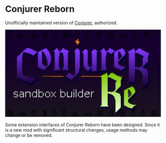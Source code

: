 # Conjurer Reborn
Unofficially maintained version of [Conjurer](https://github.com/ryyst/conjurer), authorized.

![Conjurer Banner logo](workshop_preview_image.png)

Some extension interfaces of Conjurer Reborn have been designed. Since it is a new mod with significant structural changes, usage methods may change or be removed.
